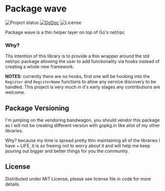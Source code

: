 Package wave
=============
![Project status](https://img.shields.io/badge/beta-0.1.0-orange.svg)
[![GoDoc](https://godoc.org/github.com/go-playground/wave?status.svg)](https://godoc.org/github.com/go-playground/wave)
![License](https://img.shields.io/dub/l/vibe-d.svg)

Package wave is a thin helper layer on top of Go's net/rpc

### Why?
Ths intention of this library is to provide a thin wrapper around the std net/rpc package allowing
the user to add functionality via hooks instead of creating a whole new framework.

**NOTES:** currently there are no hooks, first one will be hooking into the `Register` and `RegisterName`
functions to allow any service discovery to be handled. This project is very much in it's early stages
any contributions are welcome.


Package Versioning
----------
I'm jumping on the vendoring bandwagon, you should vendor this package as I will not
be creating different version with gopkg.in like allot of my other libraries.

Why? because my time is spread pretty thin maintaining all of the libraries I have + LIFE,
it is so freeing not to worry about it and will help me keep pouring out bigger and better
things for you the community.

License
------
Distributed under MIT License, please see license file in code for more details.

